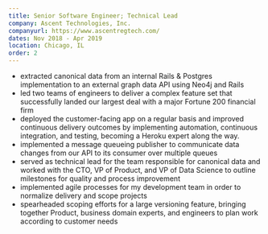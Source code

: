 ```yaml
---
title: Senior Software Engineer; Technical Lead
company: Ascent Technologies, Inc.
companyurl: https://www.ascentregtech.com/
dates: Nov 2018 - Apr 2019
location: Chicago, IL
order: 2
---
```

* extracted canonical data from an internal Rails & Postgres implementation to an external graph data API using Neo4j and Rails
* led two teams of engineers to deliver a complex feature set that successfully landed our largest deal with a major Fortune 200 financial firm
* deployed the customer-facing app on a regular basis and improved continuous delivery outcomes by implementing automation, continuous integration, and testing, becoming a Heroku expert along the way.
* implemented a message queueing publisher to communicate data changes from our API to its consumer over multiple queues
* served as technical lead for the team responsible for canonical data and worked with the CTO, VP of Product, and VP of Data Science to outline milestones for quality and process improvement
* implemented agile processes for my development team in order to normalize delivery and scope projects
* spearheaded scoping efforts for a large versioning feature, bringing together Product, business domain experts, and engineers to plan work according to customer needs